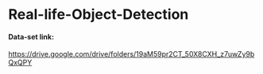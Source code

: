 # Real-life-Object-Detection

#### Data-set link:
https://drive.google.com/drive/folders/19aM59pr2CT_50X8CXH_z7uwZy9bQxQPY
